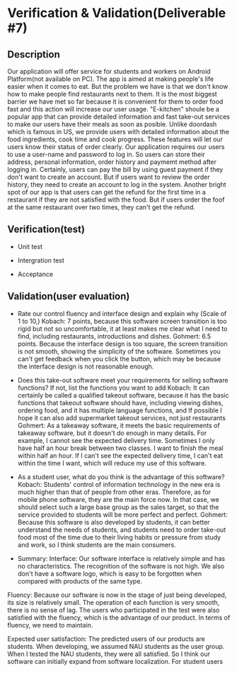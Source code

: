 # Verification & Validation(Deliverable #7)

## Description
Our application will offer service for students and workers on Android Platform(not available on PC). The app is aimed at making people's life easier when it comes to eat.
But the problem we have is that we don't know how to make people find restaurants next to them. It is the most biggest barrier we have met so far because it is convenient
for them to order food fast and this action will increase our user usage. "E-kitchen" shoule be a popular app that can provide detailed information and fast take-out services to make our users have their meals as soon as posible. Unlike doordash which is famous in US, we provide users with detailed information about the food ingredients, cook time and cook progress. These features will let our users know their status of order clearly. Our application requires our users to use a user-name and password to log in. So users can store their address, personal information, order history and paymemt method after logging in. Certainly, users can pay the bill by using guest payment if they don't want to create an account. But if users want to review the order history, they need to create an account to log in the system. Another bright spot of our app is that users can get the refund for the first time in a restaurant if they are not satisfied with the food. But if users order the foof at the same restaurant over two times, they can't get the refund.

## Verification(test)
* Unit test

* Intergration test

* Acceptance

## Validation(user evaluation)
* Rate our control fluency and interface design and explain why (Scale of 1 to 10,)
Kobach: 7 points, because this software screen transition is too rigid but not so uncomfortable, it at least makes me clear what I need to find, including restaurants, introductions and dishes.
Gohmert: 6.5 points. Because the interface design is too square, the screen transition is not smooth, showing the simplicity of the software. Sometimes you can't get feedback when you click the button, which may be because the interface design is not reasonable enough.

* Does this take-out software meet your requirements for selling software functions? If not, list the functions you want to add
Kobach: It can certainly be called a qualified takeout software, because it has the basic functions that takeout software should have, including viewing dishes, ordering food, and it has multiple language functions, and If possible I hope it can also add supermarket takeout services, not just restaurants
Gohmert: As a takeaway software, it meets the basic requirements of takeaway software, but it doesn't do enough in many details. For example, I cannot see the expected delivery time. Sometimes I only have half an hour break between two classes. I want to finish the meal within half an hour. If I can't see the expected delivery time, I can't eat within the time I want, which will reduce my use of this software.

* As a student user, what do you think is the advantage of this software?
Kobach: Students' control of information technology in the new era is much higher than that of people from other eras. Therefore, as for mobile phone software, they are the main force now. In that case, we should select such a large base group as the sales target, so that the service provided to students will be more perfect and perfect.
Gohmert: Because this software is also developed by students, it can better understand the needs of students, and students need to order take-out food most of the time due to their living habits or pressure from study and work, so I think students are the main consumers.

* Summary:
Interface: Our software interface is relatively simple and has no characteristics. The recognition of the software is not high. We also don't have a software logo, which is easy to be forgotten when compared with products of the same type.

Fluency: Because our software is now in the stage of just being developed, its size is relatively small. The operation of each function is very smooth, there is no sense of lag. The users who participated in the test were also satisfied with the fluency, which is the advantage of our product. In terms of fluency, we need to maintain.

Expected user satisfaction: The predicted users of our products are students. When developing, we assumed NAU students as the user group. When I tested the NAU students, they were all satisfied. So I think our software can initially expand from software localization. For student users
